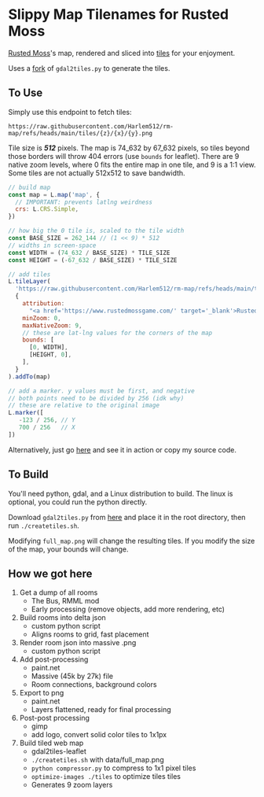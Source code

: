 # Slippy Map Tilenames for Rusted Moss

<a href="https://www.rustedmossgame.com/">Rusted Moss</a>'s map, rendered and sliced into <a href="https://en.wikipedia.org/wiki/Tiled_web_map">tiles</a> for your enjoyment.

Uses a <a href="https://github.com/commenthol/gdal2tiles-leaflet">fork</a> of `gdal2tiles.py` to generate the tiles.

## To Use

Simply use this endpoint to fetch tiles:

`https://raw.githubusercontent.com/Harlem512/rm-map/refs/heads/main/tiles/{z}/{x}/{y}.png`

Tile size is **_512_** pixels. The map is 74_632 by 67_632 pixels, so tiles beyond those borders will throw 404 errors (use `bounds` for leaflet). There are 9 native zoom levels, where 0 fits the entire map in one tile, and 9 is a 1:1 view. Some tiles are not actually 512x512 to save bandwidth.

```js
// build map
const map = L.map('map', {
  // IMPORTANT: prevents latlng weirdness
  crs: L.CRS.Simple,
})

// how big the 0 tile is, scaled to the tile width
const BASE_SIZE = 262_144 // (1 << 9) * 512
// widths in screen-space
const WIDTH = (74_632 / BASE_SIZE) * TILE_SIZE
const HEIGHT = (-67_632 / BASE_SIZE) * TILE_SIZE

// add tiles
L.tileLayer(
  'https://raw.githubusercontent.com/Harlem512/rm-map/refs/heads/main/tiles/{z}/{x}/{y}.png',
  {
    attribution:
      "<a href='https://www.rustedmossgame.com/' target='_blank'>Rusted Moss</a> interactive map, a <a href='/' target='_blank'>Harlem512 Production</a>",
    minZoom: 0,
    maxNativeZoom: 9,
    // these are lat-lng values for the corners of the map
    bounds: [
      [0, WIDTH],
      [HEIGHT, 0],
    ],
  }
).addTo(map)

// add a marker. y values must be first, and negative
// both points need to be divided by 256 (idk why)
// these are relative to the original image
L.marker([
   -123 / 256, // Y
   700 / 256   // X
])
```

Alternatively, just go <a href="https://harlem512.github.io/rm-map.html">here</a> and see it in action or copy my source code.

## To Build

You'll need python, gdal, and a Linux distribution to build. The linux is optional, you could run the python directly.

Download `gdal2tiles.py` from <a href="https://github.com/commenthol/gdal2tiles-leaflet">here</a> and place it in the root directory, then run `./createtiles.sh`.

Modifying `full_map.png` will change the resulting tiles. If you modify the size of the map, your bounds will change.

## How we got here

1. Get a dump of all rooms
   - The Bus, RMML mod
   - Early processing (remove objects, add more rendering, etc)
2. Build rooms into delta json
   - custom python script
   - Aligns rooms to grid, fast placement
3. Render room json into massive .png
   - custom python script
4. Add post-processing
   - paint.net
   - Massive (45k by 27k) file
   - Room connections, background colors
5. Export to png
   - paint.net
   - Layers flattened, ready for final processing
6. Post-post processing
   - gimp
   - add logo, convert solid color tiles to 1x1px
7. Build tiled web map
   - gdal2tiles-leaflet
   - `./createtiles.sh` with data/full_map.png
   - `python compressor.py` to compress to 1x1 pixel tiles
   - `optimize-images ./tiles` to optimize tiles tiles
   - Generates 9 zoom layers
